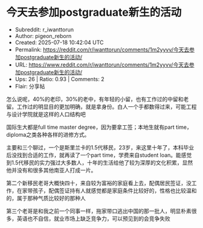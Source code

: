 # 今天去参加postgraduate新生的活动

- Subreddit: r_iwanttorun
- Author: pigeon_reborn
- Created: 2025-07-18 10:42:04 UTC
- Permalink: https://reddit.com/r/iwanttorun/comments/1m2yyvv/今天去参加postgraduate新生的活动/
- URL: https://www.reddit.com/r/iwanttorun/comments/1m2yyvv/今天去参加postgraduate新生的活动/
- Ups: 26 | Ratio: 0.93 | Comments: 2
- Flair: 分享帖


怎么说呢，40%的老印，30%的老中，有年轻的小留，也有工作过的中留和老留。工作过的明显目的更加明确，就是拿身份。白人一个手都数得过来，可能工程与设计学院就是这样的人口结构吧

国际生大都是full time master degree，因为要拿工签；本地生就有part
time，diploma之类各种各样的进修方式。

主要和三个聊过，一个是斯里兰卡的1.5代移民，23岁，来这里十年了，本科毕业后没找到合适的工作，就再读了一个part
time，学费来自student
loan。能感觉到1.5代移民的实力强过大多数人，十年的生活给他了较为深厚的文化积累，显然他并没有和很多其他南亚人打成一片。

第二个新移民老哥大概快四十，来自较为富裕的家庭看上去，配偶居民签证，没工作，在家带孩子，配偶签证持有人就感觉都是家庭条件比较好的，性格也比较温和的，属于那种气质比较好的那种人

第三个老哥是和我之前一个同事一样，拖家带口逃出中国的那一批人，明显朴素很多，英语也不自信，就业市场上缺乏竞争力，可以预见到的会竞争失败

